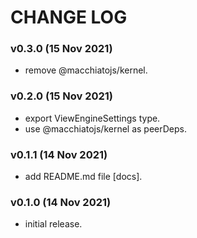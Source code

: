 # CHANGE LOG

### v0.3.0 (15 Nov 2021)

- remove @macchiatojs/kernel.

### v0.2.0 (15 Nov 2021)

- export ViewEngineSettings type.
- use @macchiatojs/kernel as peerDeps.

### v0.1.1 (14 Nov 2021)

- add README.md file [docs].

### v0.1.0 (14 Nov 2021)

- initial release.
